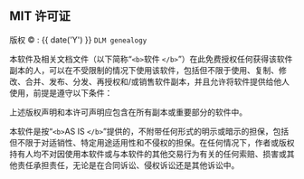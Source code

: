 ## MIT 许可证

版权 &copy; : {{ date('Y') }} ``DLM genealogy``

本软件及相关文档文件（以下简称“`<b>`软件 `</b>`”）在此免费授权任何获得该软件副本的人，可以在不受限制的情况下使用该软件，包括但不限于使用、复制、修改、合并、发布、分发、再授权和/或销售软件副本，并且允许将软件提供给他人使用，前提是遵守以下条件：

上述版权声明和本许可声明应包含在所有副本或重要部分的软件中。

本软件是按“`<b>`AS IS `</b>`”提供的，不附带任何形式的明示或暗示的担保，包括但不限于对适销性、特定用途适用性和不侵权的担保。在任何情况下，作者或版权持有人均不对因使用本软件或与本软件的其他交易行为有关的任何索赔、损害或其他责任承担责任，无论是在合同诉讼、侵权诉讼还是其他诉讼中。
